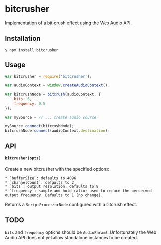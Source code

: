 # bitcrusher

Implementation of a bit-crush effect using the Web Audio API.

## Installation

    $ npm install bitcrusher

## Usage

```javascript
var bitcrusher = require('bitcrusher');

var audioContext = window.createAudioContext();

var bitcrushNode = bitcrush(audioContext, {
    bits: 6,
    frequency: 0.5
});

var mySource = // ... create audio source

mySource.connect(bitcrushNode);
bitcrushNode.connect(audioContext.destination);
```

## API

#### `bitcrusher(opts)`

Create a new bitcrusher with the specified options:

    * `bufferSize`: defaults to 4096
    * `channelCount`: defaults to 2
    * `bits`: output resolution, defaults to 8
    * `frequency`: sample-and-hold ratio; used to reduce the perceived output frequency. Defaults to 1 (no change).

Returns a `ScriptProcessorNode` configured with a bitcrush effect.

## TODO

`bits` and `frequency` options should be `AudioParam`s. Unfortunately the Web Audio API does not yet allow standalone instances to be created.